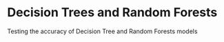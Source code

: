 # Decision Trees and Random Forests
Testing the accuracy of Decision Tree and Random Forests models
